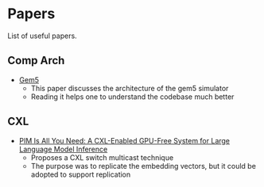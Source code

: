 # Papers

List of useful papers.

## Comp Arch

- [Gem5](https://people.csail.mit.edu/tushar/papers/pdfs/gem5_can2011.pdf)
  - This paper discusses the architecture of the gem5 simulator
  - Reading it helps one to understand the codebase much better

## CXL

- [PIM Is All You Need: A CXL-Enabled GPU-Free System for Large Language Model Inference](https://arxiv.org/pdf/2502.07578)
  - Proposes a CXL switch multicast technique
  - The purpose was to replicate the embedding vectors, but it could be adopted to support replication